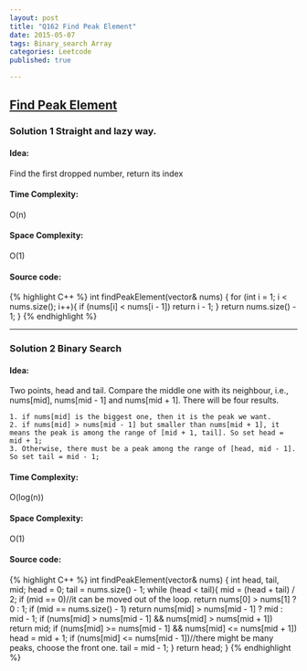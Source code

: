 ```yaml
---
layout: post
title: "Q162 Find Peak Element"
date: 2015-05-07
tags: Binary_search Array
categories: Leetcode
published: true

---
```


## [Find Peak Element](https://leetcode.com/problems/find-peak-element/) 


### Solution 1 Straight and lazy way.

#### Idea:
Find the first dropped number, return its index

#### Time Complexity:
O(n)

#### Space Complexity:
O(1)

#### Source code:
{% highlight C++ %}
int findPeakElement(vector<int>& nums) {
    for (int i = 1; i < nums.size(); i++){
        if (nums[i] < nums[i - 1])
            return i - 1;
    }
    return nums.size() - 1;
}
{% endhighlight %}

---

### Solution 2 Binary Search

#### Idea:
Two points, head and tail. Compare the middle one with its neighbour, i.e., nums[mid], nums[mid - 1] and nums[mid + 1]. There will be four results. 

    1. if nums[mid] is the biggest one, then it is the peak we want.
    2. if nums[mid] > nums[mid - 1] but smaller than nums[mid + 1], it means the peak is among the range of [mid + 1, tail]. So set head = mid + 1;
    3. Otherwise, there must be a peak among the range of [head, mid - 1]. So set tail = mid - 1;
    
#### Time Complexity:
O(log(n))

#### Space Complexity:
O(1)

#### Source code:
{% highlight C++ %}
int findPeakElement(vector<int>& nums) {
    int head, tail, mid;
    head = 0;
    tail = nums.size() - 1;
    while (head < tail){
        mid = (head + tail) / 2;
        if (mid == 0)//it can be moved out of the loop.
            return nums[0] > nums[1] ? 0 : 1;
        if (mid == nums.size() - 1)
            return nums[mid] > nums[mid - 1] ? mid : mid - 1;
        if (nums[mid] > nums[mid - 1] && nums[mid] > nums[mid + 1])
            return mid;
        if (nums[mid] >= nums[mid - 1] && nums[mid] <= nums[mid + 1])
            head = mid + 1;
        if (nums[mid] <= nums[mid - 1])//there might be many peaks, choose the front one.
            tail = mid - 1;
    }
    return head;
}
{% endhighlight %}
